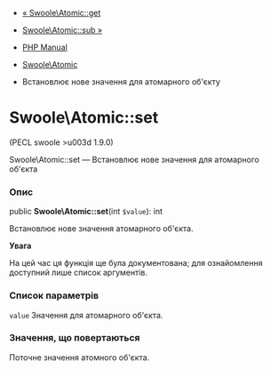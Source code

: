 - [« Swoole\Atomic::get](swoole-atomic.get.md)
- [Swoole\Atomic::sub »](swoole-atomic.sub.md)

- [PHP Manual](index.md)
- [Swoole\Atomic](class.swoole-atomic.md)
- Встановлює нове значення для атомарного об'єкту

# Swoole\Atomic::set

(PECL swoole \>u003d 1.9.0)

Swoole\Atomic::set — Встановлює нове значення для атомарного об'єкта

### Опис

public **Swoole\Atomic::set**(int `$value`): int

Встановлює нове значення атомарного об'єкта.

**Увага**

На цей час ця функція ще була документована; для
ознайомлення доступний лише список аргументів.

### Список параметрів

`value`
Значення для атомарного об'єкта.

### Значення, що повертаються

Поточне значення атомного об'єкта.
